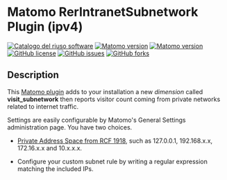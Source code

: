 # Matomo RerIntranetSubnetwork Plugin (ipv4)

[![Catalogo del riuso software](https://img.shields.io/badge/Riuso%20AGID-Software-%230076e3)](https://developers.italia.it/it/pa/r_emiro)
[![Matomo version](https://img.shields.io/badge/matomo-4.x--dev-success)](https://github.com/matomo-org/matomo)
[![Matomo version](https://img.shields.io/badge/matomo-3.x--dev-success)](https://github.com/matomo-org/matomo)
[![GitHub license](https://img.shields.io/github/license/RegioneER/RerIntranetSubnetwork)](https://github.com/RegioneER/RerIntranetSubnetwork/blob/master/LICENSE)
[![GitHub issues](https://img.shields.io/github/issues/RegioneER/RerIntranetSubnetwork)](https://github.com/RegioneER/RerIntranetSubnetwork/issues)
[![GitHub forks](https://img.shields.io/github/forks/RegioneER/RerIntranetSubnetwork)](https://github.com/RegioneER/RerIntranetSubnetwork/network)

## Description

This [Matomo plugin](https://plugins.matomo.org/RerIntranetSubnetwork) adds to your installation a new _dimension_ called **visit_subnetwork** then reports visitor count coming from private networks related to internet traffic.

Settings are easily configurable by Matomo's General Settings administration page. You have two choices.

- [Private Address Space from RCF 1918](https://datatracker.ietf.org/doc/html/rfc1918#section-3), such as 127.0.0.1, 192.168.x.x, 172.16.x.x and 10.x.x.x.

- Configure your custom subnet rule by writing a regular expression matching the included IPs.
